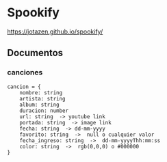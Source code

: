 # Spookify
https://jotazen.github.io/spookify/

## Documentos

### canciones
```
cancion = {
    nombre: string
    artista: string
    album: string
    duracion: number
    url: string  -> youtube link
    portada: string  -> image link
    fecha: string  -> dd-mm-yyyy
    favorito: string  ->  null o cualquier valor
    fecha_ingreso: string  ->  dd-mm-yyyyThh:mm:ss
    color: string  ->  rgb(0,0,0) o #000000
}


```